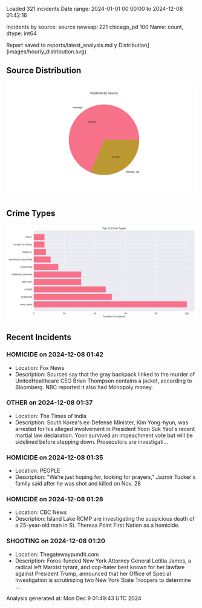 
Loaded 321 incidents
Date range: 2024-01-01 00:00:00 to 2024-12-08 01:42:16

Incidents by source:
source
newsapi       221
chicago_pd    100
Name: count, dtype: int64

Report saved to reports/latest_analysis.md
y Distribution](images/hourly_distribution.svg)

## Source Distribution
![Source Distribution](images/source_distribution.svg)

## Crime Types
![Crime Types](images/crime_types.svg)

## Recent Incidents

### HOMICIDE on 2024-12-08 01:42
- Location: Fox News
- Description: Sources say that the gray backpack linked to the murder of UnitedHealthcare CEO Brian Thompson contains a jacket, according to Bloomberg. NBC reported it also had Monopoly money.


### OTHER on 2024-12-08 01:37
- Location: The Times of India
- Description: South Korea's ex-Defense Minister, Kim Yong-hyun, was arrested for his alleged involvement in President Yoon Suk Yeol's recent martial law declaration.  Yoon survived an impeachment vote but will be sidelined before stepping down.  Prosecutors are investigati…


### HOMICIDE on 2024-12-08 01:35
- Location: PEOPLE
- Description: "We’re just hoping for, looking for prayers," Jazmir Tucker's family said after he was shot and killed on Nov. 28


### HOMICIDE on 2024-12-08 01:28
- Location: CBC News
- Description: Island Lake RCMP are investigating the suspicious death of a 25-year-old man in St. Theresa Point First Nation as a homicide.


### SHOOTING on 2024-12-08 01:20
- Location: Thegatewaypundit.com
- Description: Foros-funded New York Attorney General Letitia James, a radical left Marxist tyrant, and cop-hater best known for her lawfare against President Trump, announced that her Office of Special Investigation is scrutinizing two New York State Troopers to determine …

Analysis generated at: Mon Dec  9 01:49:43 UTC 2024
